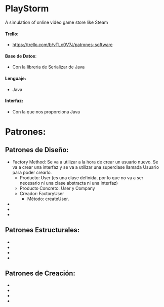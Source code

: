 # PlayStorm
A simulation of online video game store like Steam

#### Trello:
 - https://trello.com/b/vTLc0V7J/patrones-software
 
#### Base de Datos:
 - Con la libreria de Serializar de Java
#### Lenguaje:
 - Java
#### Interfaz:
 - Con la que nos proporciona Java
 
# Patrones:

## Patrones de Diseño:
 - Factory Method: Se va a utilizar a la hora de crear un usuario nuevo. Se va a crear una interfaz y se va a utilizar una superclase llamada Usuario para poder crearlo.
   - Producto: User (es una clase definida, por lo que no va a ser necesario ni una clase abstracta ni una interfaz)
   - Producto Concreto: User y Company
   - Creador: FactoryUser
     - Método: createUser.
 -
 -
 -
 
## Patrones Estructurales:
 -
 -
 -
 -
 
## Patrones de Creación:
 -
 -
 -
 -
